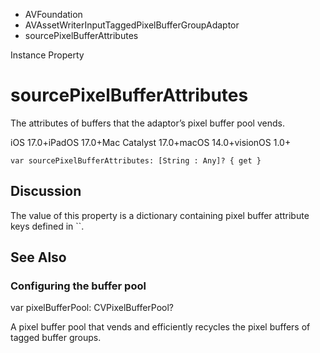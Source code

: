 

- AVFoundation
- AVAssetWriterInputTaggedPixelBufferGroupAdaptor
-  sourcePixelBufferAttributes 

Instance Property

# sourcePixelBufferAttributes

The attributes of buffers that the adaptor’s pixel buffer pool vends.

iOS 17.0+iPadOS 17.0+Mac Catalyst 17.0+macOS 14.0+visionOS 1.0+

``` source
var sourcePixelBufferAttributes: [String : Any]? { get }
```

## Discussion

The value of this property is a dictionary containing pixel buffer attribute keys defined in ``.

## See Also

### Configuring the buffer pool

var pixelBufferPool: CVPixelBufferPool?

A pixel buffer pool that vends and efficiently recycles the pixel buffers of tagged buffer groups.

